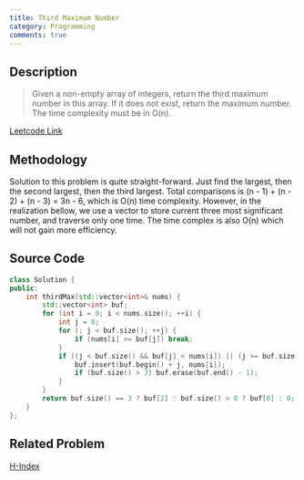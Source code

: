 ```yaml
---
title: Third Maximum Number
category: Programming
comments: true
---
```

## Description
>Given a non-empty array of integers, return the third maximum number in this array. If it does not exist, return the maximum number. The time complexity must be in O(n).

[Leetcode Link](https://leetcode.com/problems/third-maximum-number/#/description)

## Methodology
Solution to this problem is quite straight-forward. Just find the largest, then the second largest, then the third largest. Total comparisons is (n - 1) + (n - 2) + (n - 3) = 3n - 6, which is O(n) time complexity. However, in the realization bellow, we use a vector to store current three most significant number, and traverse only one time. The time complex is also O(n) which will not gain more efficiency.

## Source Code
```C++
class Solution {
public:
    int thirdMax(std::vector<int>& nums) {
        std::vector<int> buf;
        for (int i = 0; i < nums.size(); ++i) {
            int j = 0;
            for (; j < buf.size(); ++j) {
                if (nums[i] >= buf[j]) break;
            }
            if ((j < buf.size() && buf[j] < nums[i]) || (j >= buf.size() && j < 3)) {
                buf.insert(buf.begin() + j, nums[i]);
                if (buf.size() > 3) buf.erase(buf.end() - 1);
            }
        }
        return buf.size() == 3 ? buf[2] : buf.size() > 0 ? buf[0] : 0;
    }
};
```

## Related Problem
[H-Index](prog/H-Index)
